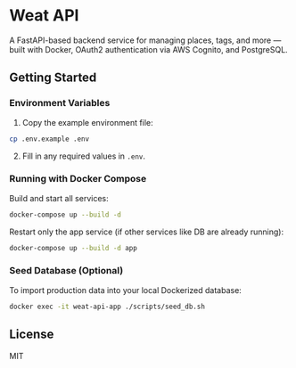 # Weat API

A FastAPI-based backend service for managing places, tags, and more — built with Docker, OAuth2 authentication via AWS Cognito, and PostgreSQL.

## Getting Started

### Environment Variables

1. Copy the example environment file:

```bash
cp .env.example .env
```

2. Fill in any required values in `.env`.

### Running with Docker Compose

Build and start all services:

```bash
docker-compose up --build -d
```

Restart only the app service (if other services like DB are already running):

```bash
docker-compose up --build -d app
```

### Seed Database (Optional)

To import production data into your local Dockerized database:

```bash
docker exec -it weat-api-app ./scripts/seed_db.sh
```

## License

MIT
